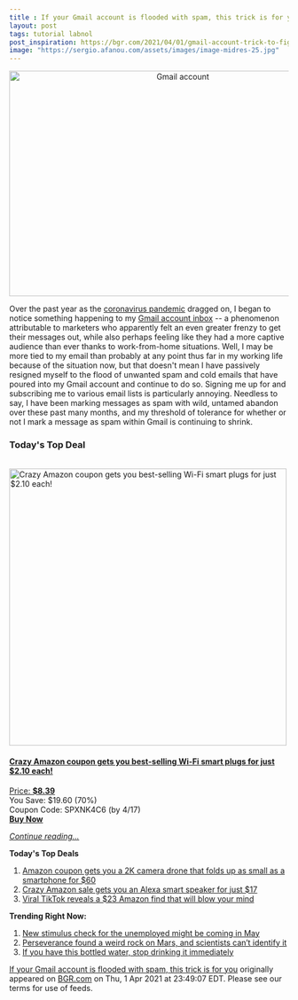 ```yaml
---
title : If your Gmail account is flooded with spam, this trick is for you
layout: post
tags: tutorial labnol
post_inspiration: https://bgr.com/2021/04/01/gmail-account-trick-to-figure-out-whos-spamming-you-selling-your-data/
image: "https://sergio.afanou.com/assets/images/image-midres-25.jpg"
---
```


<center><a href="https://bgr.com/2021/04/01/gmail-account-trick-to-figure-out-whos-spamming-you-selling-your-data/" class="bgr-rss-featured-image bgr-rss-test-class"><img loading="lazy" width="610" height="407" src="https://bgr.com/wp-content/uploads/2021/04/rsz_adobestock_233944854.jpg?quality=70&amp;strip=all&amp;w=610" class="attachment-feed_normal size-feed_normal wp-post-image" alt="Gmail account" loading="lazy" srcset="https://bgr.com/wp-content/uploads/2021/04/rsz_adobestock_233944854.jpg 1368w, https://bgr.com/wp-content/uploads/2021/04/rsz_adobestock_233944854.jpg?resize=150,100 150w, https://bgr.com/wp-content/uploads/2021/04/rsz_adobestock_233944854.jpg?resize=300,200 300w, https://bgr.com/wp-content/uploads/2021/04/rsz_adobestock_233944854.jpg?resize=768,512 768w, https://bgr.com/wp-content/uploads/2021/04/rsz_adobestock_233944854.jpg?resize=1024,683 1024w, https://bgr.com/wp-content/uploads/2021/04/rsz_adobestock_233944854.jpg?resize=610,407 610w, https://bgr.com/wp-content/uploads/2021/04/rsz_adobestock_233944854.jpg?resize=685,456 685w, https://bgr.com/wp-content/uploads/2021/04/rsz_adobestock_233944854.jpg?resize=664,443 664w, https://bgr.com/wp-content/uploads/2021/04/rsz_adobestock_233944854.jpg?resize=252,168 252w, https://bgr.com/wp-content/uploads/2021/04/rsz_adobestock_233944854.jpg?resize=1200,800 1200w, https://bgr.com/wp-content/uploads/2021/04/rsz_adobestock_233944854.jpg?resize=782,521 782w, https://bgr.com/wp-content/uploads/2021/04/rsz_adobestock_233944854.jpg?resize=827,551 827w, https://bgr.com/wp-content/uploads/2021/04/rsz_adobestock_233944854.jpg?resize=870,580 870w, https://bgr.com/wp-content/uploads/2021/04/rsz_adobestock_233944854.jpg?resize=191,127 191w, https://bgr.com/wp-content/uploads/2021/04/rsz_adobestock_233944854.jpg?resize=166,110 166w, https://bgr.com/wp-content/uploads/2021/04/rsz_adobestock_233944854.jpg?resize=800,533 800w, https://bgr.com/wp-content/uploads/2021/04/rsz_adobestock_233944854.jpg?resize=220,147 220w" sizes="(max-width: 610px) 100vw, 610px" title="Gmail account" /></a></center><p>Over the past year as the <a href="https://bgr.com/2021/02/18/coronavirus-transmission-80-percent-of-covid-19-cases-happen-in-5-places/">coronavirus pandemic</a> dragged on, I began to notice something happening to my <a href="https://www.cnet.com/how-to/10-most-important-gmail-tools-youll-use-every-day/">Gmail account inbox</a> -- a phenomenon attributable to marketers who apparently felt an even greater frenzy to get their messages out, while also perhaps feeling like they had a more captive audience than ever thanks to work-from-home situations. Well, I may be more tied to my email than probably at any point thus far in my working life because of the situation now, but that doesn't mean I have passively resigned myself to the flood of unwanted spam and cold emails that have poured into my Gmail account and continue to do so. Signing me up for and subscribing me to various email lists is particularly annoying. Needless to say, I have been marking messages as spam with wild, untamed abandon over these past many months, and my threshold of tolerance for whether or not I mark a message as spam within Gmail is continuing to shrink.</p>
<h3>Today's Top Deal</h3>
<p><a href="https://www.amazon.com/Gosund-Compatible-Required-appliances-Certified/dp/B079MFTYMV?tag=b0c55topdeals-20"><br><img height="500px" width="500px" src="https://m.media-amazon.com/images/I/41XmxsuucoL.jpg" alt="Crazy Amazon coupon gets you best-selling Wi-Fi smart plugs for just $2.10 each!"><br></a></p>
<h4><a href="https://www.amazon.com/Gosund-Compatible-Required-appliances-Certified/dp/B079MFTYMV?tag=b0c55rss-20">Crazy Amazon coupon gets you best-selling Wi-Fi smart plugs for just $2.10 each!</a></h4>
<p><a href="https://www.amazon.com/Gosund-Compatible-Required-appliances-Certified/dp/B079MFTYMV?tag=b0c55rss-20">Price: <strong>$8.39</strong></a><br><span>You Save: $19.60 (70%)</span><br><span>Coupon Code: SPXNK4C6 (by 4/17)</span><br><strong><a href="https://www.amazon.com/Gosund-Compatible-Required-appliances-Certified/dp/B079MFTYMV?tag=b0c55rss-20">Buy Now</a></strong></p>
<p><a href="https://bgr.com/2021/04/01/gmail-account-trick-to-figure-out-whos-spamming-you-selling-your-data/" class="more-link"><em>Continue reading...</em></a></p>

<p><strong>Today's Top Deals</strong></p>
<ol>
<li><a href="https://bgr.com/2021/04/01/drone-with-camera-on-amazon-prime-coupon-lowest-price/?utm_source=rss&#038;utm_campaign=topdeals">Amazon coupon gets you a 2K camera drone that folds up as small as a smartphone for $60</a></li>
<li><a href="https://bgr.com/2021/04/01/amazon-echo-deals-lowest-price-echo-flex-alexa-speaker/?utm_source=rss&#038;utm_campaign=topdeals">Crazy Amazon sale gets you an Alexa smart speaker for just $17</a></li>
<li><a href="https://bgr.com/2021/04/01/viral-tiktok-reveals-a-23-amazon-find-that-will-blow-your-mind/?utm_source=rss&#038;utm_campaign=topdeals">Viral TikTok reveals a $23 Amazon find that will blow your mind</a></li>
</ol>

<p><strong>Trending Right Now:</strong></p>
<ol>
<li><a href="https://bgr.com/2021/04/01/new-stimulus-check-coming-tax-refund-for-unemployment-benefits/">New stimulus check for the unemployed might be coming in May</a></li>
<li><a href="https://bgr.com/2021/04/01/mars-rock-perseverance-mystery/">Perseverance found a weird rock on Mars, and scientists can&#8217;t identify it</a></li>
<li><a href="https://bgr.com/2021/04/01/real-water-recall-brand-fda/">If you have this bottled water, stop drinking it immediately</a></li>
</ol>
<p><a href="https://bgr.com/2021/04/01/gmail-account-trick-to-figure-out-whos-spamming-you-selling-your-data/">If your Gmail account is flooded with spam, this trick is for you</a> originally appeared on <a href="http://bgr.com">BGR.com</a> on Thu, 1 Apr 2021 at 23:49:07 EDT. Please see our terms for use of feeds.</p>